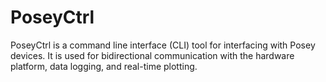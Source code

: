 # PoseyCtrl

PoseyCtrl is a command line interface (CLI) tool for interfacing with Posey devices. It is used for bidirectional communication with the hardware platform, data logging, and real-time plotting.
